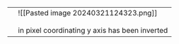 
|     |                                                                                            |
| --- | ------------------------------------------------------------------------------------------ |
|     | ![[Pasted image 20240321124323.png]]<br><br>in pixel coordinating y axis has been inverted |
